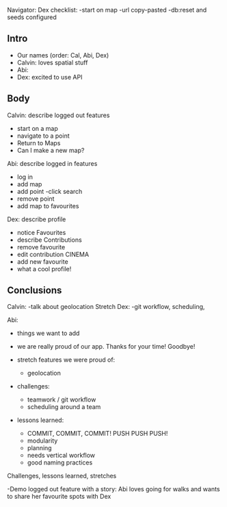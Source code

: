 
Navigator: Dex
checklist:
-start on map
-url copy-pasted
-db:reset and seeds configured

## Intro
- Our names (order: Cal, Abi, Dex)
- Calvin: loves spatial stuff
- Abi:
- Dex: excited to use API

## Body

Calvin: describe logged out features
  - start on a map
  - navigate to a point
  - Return to Maps
  - Can I make a new map?

Abi: describe logged in features
  - log in
  - add map
  - add point
    -click
    search
  - remove point
  - add map to favourites

Dex: describe profile
  - notice Favourites
  - describe Contributions
  - remove favourite
  - edit contribution CINEMA
  - add new favourite
  - what a cool profile!

## Conclusions

Calvin:
  -talk about geolocation Stretch
Dex:
  -git workflow, scheduling,

Abi:
  - things we want to add
  - we are really proud of our app. Thanks for your time! Goodbye!



- stretch features we were proud of:
  - geolocation
- challenges:
  - teamwork / git workflow
  - scheduling around a team
- lessons learned:
  - COMMIT, COMMIT, COMMIT! PUSH PUSH PUSH!
  - modularity
  - planning
  - needs vertical workflow
  - good naming practices


Challenges, lessons learned, stretches

-Demo logged out feature with a story: Abi loves going for walks and wants to share her favourite spots with Dex
